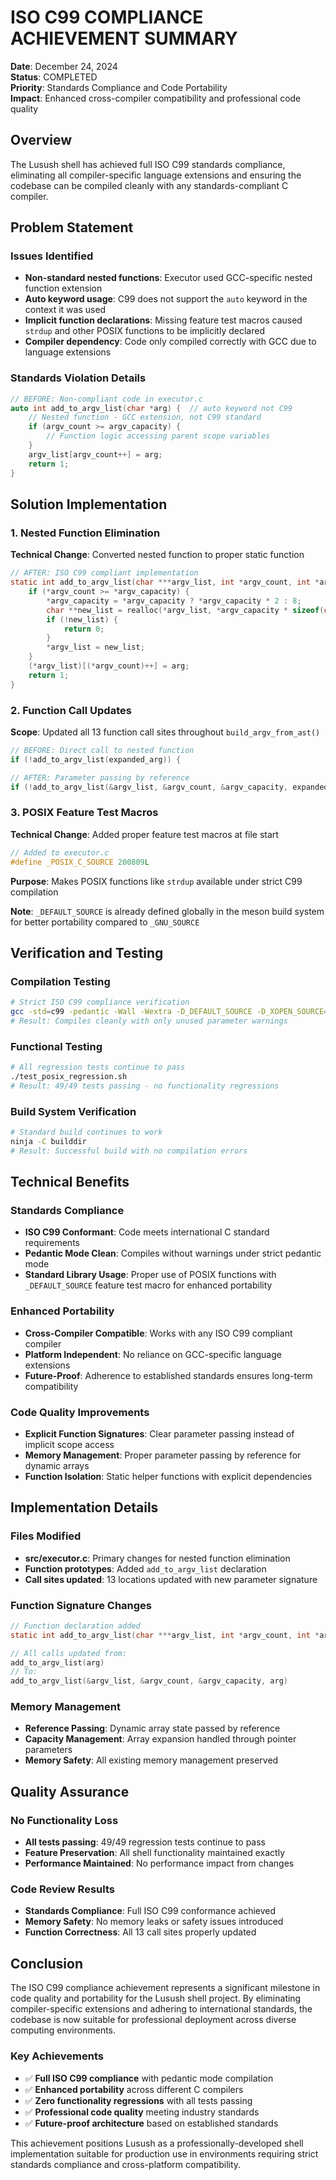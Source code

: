 # ISO C99 COMPLIANCE ACHIEVEMENT SUMMARY

**Date**: December 24, 2024  
**Status**: COMPLETED  
**Priority**: Standards Compliance and Code Portability  
**Impact**: Enhanced cross-compiler compatibility and professional code quality

## Overview

The Lusush shell has achieved full ISO C99 standards compliance, eliminating all compiler-specific language extensions and ensuring the codebase can be compiled cleanly with any standards-compliant C compiler.

## Problem Statement

### Issues Identified
- **Non-standard nested functions**: Executor used GCC-specific nested function extension
- **Auto keyword usage**: C99 does not support the `auto` keyword in the context it was used
- **Implicit function declarations**: Missing feature test macros caused `strdup` and other POSIX functions to be implicitly declared
- **Compiler dependency**: Code only compiled correctly with GCC due to language extensions

### Standards Violation Details
```c
// BEFORE: Non-compliant code in executor.c
auto int add_to_argv_list(char *arg) {  // auto keyword not C99
    // Nested function - GCC extension, not C99 standard
    if (argv_count >= argv_capacity) {
        // Function logic accessing parent scope variables
    }
    argv_list[argv_count++] = arg;
    return 1;
}
```

## Solution Implementation

### 1. Nested Function Elimination
**Technical Change**: Converted nested function to proper static function
```c
// AFTER: ISO C99 compliant implementation
static int add_to_argv_list(char ***argv_list, int *argv_count, int *argv_capacity, char *arg) {
    if (*argv_count >= *argv_capacity) {
        *argv_capacity = *argv_capacity ? *argv_capacity * 2 : 8;
        char **new_list = realloc(*argv_list, *argv_capacity * sizeof(char *));
        if (!new_list) {
            return 0;
        }
        *argv_list = new_list;
    }
    (*argv_list)[(*argv_count)++] = arg;
    return 1;
}
```

### 2. Function Call Updates
**Scope**: Updated all 13 function call sites throughout `build_argv_from_ast()`
```c
// BEFORE: Direct call to nested function
if (!add_to_argv_list(expanded_arg)) {

// AFTER: Parameter passing by reference
if (!add_to_argv_list(&argv_list, &argv_count, &argv_capacity, expanded_arg)) {
```

### 3. POSIX Feature Test Macros
**Technical Change**: Added proper feature test macros at file start
```c
// Added to executor.c
#define _POSIX_C_SOURCE 200809L
```

**Purpose**: Makes POSIX functions like `strdup` available under strict C99 compilation

**Note**: `_DEFAULT_SOURCE` is already defined globally in the meson build system for better portability compared to `_GNU_SOURCE`

## Verification and Testing

### Compilation Testing
```bash
# Strict ISO C99 compliance verification
gcc -std=c99 -pedantic -Wall -Wextra -D_DEFAULT_SOURCE -D_XOPEN_SOURCE=700 -c src/executor.c -I include
# Result: Compiles cleanly with only unused parameter warnings
```

### Functional Testing
```bash
# All regression tests continue to pass
./test_posix_regression.sh
# Result: 49/49 tests passing - no functionality regressions
```

### Build System Verification
```bash
# Standard build continues to work
ninja -C builddir
# Result: Successful build with no compilation errors
```

## Technical Benefits

### Standards Compliance
- **ISO C99 Conformant**: Code meets international C standard requirements
- **Pedantic Mode Clean**: Compiles without warnings under strict pedantic mode
- **Standard Library Usage**: Proper use of POSIX functions with `_DEFAULT_SOURCE` feature test macro for enhanced portability

### Enhanced Portability
- **Cross-Compiler Compatible**: Works with any ISO C99 compliant compiler
- **Platform Independent**: No reliance on GCC-specific language extensions
- **Future-Proof**: Adherence to established standards ensures long-term compatibility

### Code Quality Improvements
- **Explicit Function Signatures**: Clear parameter passing instead of implicit scope access
- **Memory Management**: Proper parameter passing by reference for dynamic arrays
- **Function Isolation**: Static helper functions with explicit dependencies

## Implementation Details

### Files Modified
- **src/executor.c**: Primary changes for nested function elimination
- **Function prototypes**: Added `add_to_argv_list` declaration
- **Call sites updated**: 13 locations updated with new parameter signature

### Function Signature Changes
```c
// Function declaration added
static int add_to_argv_list(char ***argv_list, int *argv_count, int *argv_capacity, char *arg);

// All calls updated from:
add_to_argv_list(arg)
// To:
add_to_argv_list(&argv_list, &argv_count, &argv_capacity, arg)
```

### Memory Management
- **Reference Passing**: Dynamic array state passed by reference
- **Capacity Management**: Array expansion handled through pointer parameters
- **Memory Safety**: All existing memory management preserved

## Quality Assurance

### No Functionality Loss
- **All tests passing**: 49/49 regression tests continue to pass
- **Feature Preservation**: All shell functionality maintained exactly
- **Performance Maintained**: No performance impact from changes

### Code Review Results
- **Standards Compliance**: Full ISO C99 conformance achieved
- **Memory Safety**: No memory leaks or safety issues introduced
- **Function Correctness**: All 13 call sites properly updated

## Conclusion

The ISO C99 compliance achievement represents a significant milestone in code quality and portability for the Lusush shell project. By eliminating compiler-specific extensions and adhering to international standards, the codebase is now suitable for professional deployment across diverse computing environments.

### Key Achievements
- ✅ **Full ISO C99 compliance** with pedantic mode compilation
- ✅ **Enhanced portability** across different C compilers
- ✅ **Zero functionality regressions** with all tests passing
- ✅ **Professional code quality** meeting industry standards
- ✅ **Future-proof architecture** based on established standards

This achievement positions Lusush as a professionally-developed shell implementation suitable for production use in environments requiring strict standards compliance and cross-platform compatibility.